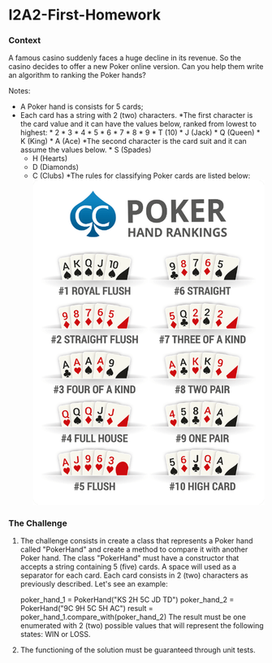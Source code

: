 # I2A2-First-Homework

### Context

A famous casino suddenly faces a huge decline in its revenue. So the casino decides to offer a new Poker online version. Can you help them write an algorithm to ranking the Poker hands?

Notes:

* A Poker hand is consists for 5 cards;
* Each card has a string with 2 (two) characters.
     *The first character is the card value and it can have the values below, ranked from lowest to highest:
          * 2
          * 3
          * 4
          * 5
          * 6
          * 7
          * 8
          * 9
          * T (10)
          * J (Jack)
          * Q (Queen)
          * K (King)
          * A (Ace)
     *The second character is the card suit and it can assume the values below.
     	  * S (Spades)
     * H (Hearts)
     * D (Diamonds)
     * C (Clubs)
*The rules for classifying Poker cards are listed below:
![](https://github.com/Ceviche98/I2A2-First-Homework/blob/master/poker-hand-rankings.png )

### The Challenge


1. The challenge consists in create a class that represents a Poker hand called "PokerHand" and create a method to compare it with another Poker hand. The class "PokerHand" must have a constructor that accepts a string containing 5 (five) cards. A space will used as a separator for each card. Each card consists in 2 (two) characters as previously described. Let's see an example:

     poker_hand_1 = PokerHand("KS 2H 5C JD TD")
     poker_hand_2 = PokerHand("9C 9H 5C 5H AC")
     result = poker_hand_1.compare_with(poker_hand_2)
     The result must be one enumerated with 2 (two) possible values that will represent the following states: WIN or LOSS.

2. The functioning of the solution must be guaranteed through unit tests. 